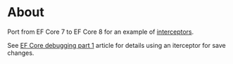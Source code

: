 ﻿# About

Port from EF Core 7 to EF Core 8 for an example of [interceptors](https://learn.microsoft.com/en-us/ef/core/logging-events-diagnostics/interceptors).

See [EF Core debugging part 1](https://dev.to/karenpayneoregon/ef-core-debugging-part-1-512f) article for details using an iterceptor for save changes.
